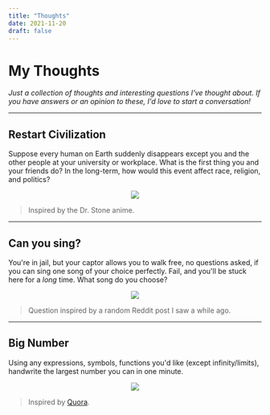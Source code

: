 ```yaml
---
title: "Thoughts"
date: 2021-11-20
draft: false
---
```


# My Thoughts
_Just a collection of thoughts and interesting questions I've thought about. If you have answers or an opinion to these, I'd love to start a conversation!_

---

## Restart Civilization
Suppose every human on Earth suddenly disappears except you and the other people at your university or workplace. What is the first thing you and your friends do? In the long-term, how would this event affect race, religion, and politics?
<p align="center">
  <img style="max-width: 50%; border-radius: 3%;" src="https://cdn.pixabay.com/photo/2016/06/29/16/31/numbers-1487225_960_720.png" />
</p>

> Inspired by the Dr. Stone anime.
---

## Can you sing?
You're in jail, but your captor allows you to walk free, no questions asked, if you can sing one song of your choice perfectly. Fail, and you'll be stuck here for a _long_ time. What song do you choose?
<p align="center">
  <img style="max-width: 50%; border-radius: 3%;" src="https://media-exp1.licdn.com/dms/image/C560BAQFkDzx_7dqq3A/company-logo_200_200/0?e=2159024400&v=beta&t=hhijOW5xRRl6lYmQcJ-XYhyYMkwJnjdTYu_etZcu2Lk" />
</p>

> Question inspired by a random Reddit post I saw a while ago.
---

## Big Number
Using any expressions, symbols, functions you'd like (except infinity/limits), handwrite the largest number you can in one minute.
<p align="center">
  <img style="max-width: 50%; border-radius: 3%;" src="https://miro.medium.com/max/800/1*9N0bUP0PQM4SokJHG3FA5g.jpeg" />
</p>

> Inspired by [Quora](https://www.quora.com/You-have-one-minute-to-type-the-largest-number-you-can-What-is-your-strategy).